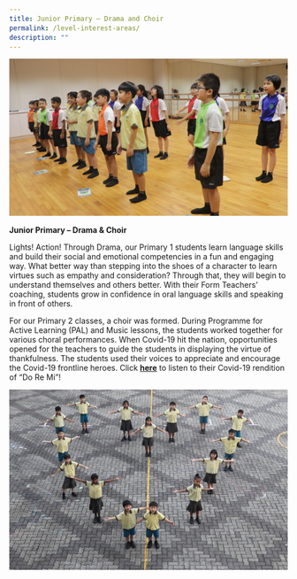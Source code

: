 ```yaml
---
title: Junior Primary – Drama and Choir
permalink: /level-interest-areas/
description: ""
---
```

<img src="/images/2q.png">
<p><strong>Junior Primary &ndash; Drama &amp; Choir</strong></p>
<p>Lights! Action! Through Drama, our Primary 1 students learn language skills and build their social and emotional competencies in a fun and engaging way. What better way than stepping into the shoes of a character to learn virtues such as empathy and consideration? Through that, they will begin to understand themselves and others better. With their Form Teachers&rsquo; coaching, students grow in confidence in oral language skills and speaking in front of others.</p>
<p>For our Primary 2 classes, a choir was formed. During Programme for Active Learning (PAL) and Music lessons, the students worked together for various choral performances. When Covid-19 hit the nation, opportunities opened for the teachers to guide the students in displaying the virtue of thankfulness. The students used their voices to appreciate and encourage the Covid-19 frontline heroes. Click&nbsp;<a href="https://www.youtube.com/watch?v=LFHBLIMXzv0"><strong><u>here</u></strong></a>&nbsp;to listen to their Covid-19 rendition of &ldquo;Do Re Mi&rdquo;!</p>
<img src="/images/1q.png">
